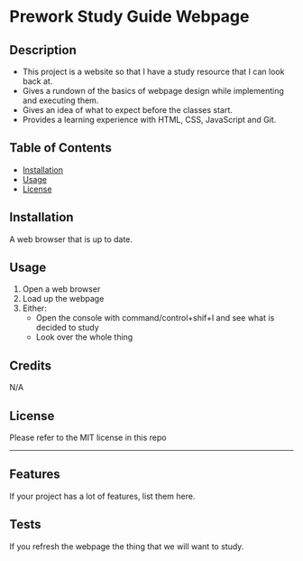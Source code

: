 # Prework Study Guide Webpage

## Description

- This project is a website so that I have a study resource that I can look back at.
- Gives a rundown of the basics of webpage design while implementing and executing them.
- Gives an idea of what to expect before the classes start.
- Provides a learning experience with HTML, CSS, JavaScript and Git.

## Table of Contents

- [Installation](#installation)
- [Usage](#usage)
- [License](#license)

## Installation

A web browser that is up to date.

## Usage

1. Open a web browser
2. Load up the webpage
3. Either:
    - Open the console with command/control+shif+I and see what is decided to study
    - Look over the whole thing

## Credits

N/A

## License

Please refer to the MIT license in this repo

---

## Features

If your project has a lot of features, list them here.

## Tests

If you refresh the webpage the thing that we will want to study.